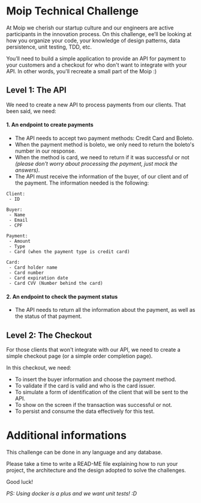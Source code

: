 # Moip Technical Challenge

At Moip we cherish our startup culture and our engineers are active participants in the innovation process. On this challenge, ee’ll be looking at how you organize your code, your knowledge of design patterns, data persistence, unit testing, TDD, etc.

You’ll need to build a simple application to provide an API for payment to your customers and a checkout for who don't want to integrate with your API. In other words, you'll recreate a small part of the Moip :)

## Level 1: The API

We need to create a new API to process payments from our clients. 
That been said, we need:

#### 1. An endpoint to create payments
- The API needs to accept two payment methods: Credit Card and Boleto. 
- When the payment method is boleto, we only need to return the boleto's number in our response.
- When the method is card, we need to return if it was successful or not *(please don't worry about processing the payment, just mock the answers)*.
- The API must receive the information of the buyer, of our client and of the payment. The information needed is the following:
```
Client:
 - ID

Buyer:
 - Name
 - Email
 - CPF

Payment:
 - Amount
 - Type
 - Card (when the payment type is credit card)
 
Card:
 - Card holder name
 - Card number
 - Card expiration date
 - Card CVV (Number behind the card)

```

#### 2. An endpoint to check the payment status
- The API needs to return all the information about the payment, as well as the status of that payment.


## Level 2: The Checkout

For those clients that won't integrate with our API, we need to create a simple checkout page (or a simple order completion page).

In this checkout, we need:
- To insert the buyer information and choose the payment method.
- To validate if the card is valid and who is the card issuer.
- To simulate a form of identification of the client that will be sent to the API.
- To show on the screen if the transaction was successful or not.
- To persist and consume the data effectively for this test.


# Additional informations
This challenge can be done in any language and any database.

Please take a time to write a READ-ME file explaining how to run your project, the architecture and the design adopted to solve the challenges.

Good luck!

*PS: Using docker is a plus and we want unit tests! :D*
